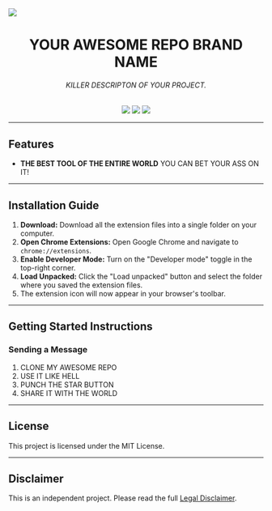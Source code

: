 <a alt="YOUR AWESOME REPO BRAND NAME">
<img src="LINK DO BANNER DO TEEU REPO ">
</a>

<h1 align="center">YOUR AWESOME REPO BRAND NAME</h1>

<h6 align="center">KILLER DESCRIPTON OF YOUR PROJECT.</h6>

<p align="center">
  <img src="https://img.shields.io/badge/License-MIT-yellow.svg">  <img src="https://img.shields.io/badge/Made%20with-JavaScript-blue">  <img src="https://img.shields.io/badge/Platform-Chromium%20Extension-green">
</p>

---

## Features

* **THE BEST TOOL OF THE ENTIRE WORLD** YOU CAN BET YOUR ASS ON IT!


---

## Installation Guide

1.  **Download:** Download all the extension files into a single folder on your computer.
2.  **Open Chrome Extensions:** Open Google Chrome and navigate to `chrome://extensions`.
3.  **Enable Developer Mode:** Turn on the "Developer mode" toggle in the top-right corner.
4.  **Load Unpacked:** Click the "Load unpacked" button and select the folder where you saved the extension files.
5.  The extension icon will now appear in your browser's toolbar.

---

## Getting Started Instructions

### Sending a Message

1.  CLONE MY AWESOME REPO
2.  USE IT LIKE HELL
3.  PUNCH THE STAR BUTTON
4.  SHARE IT WITH THE WORLD

---

## License

This project is licensed under the MIT License.

---

## Disclaimer

This is an independent project. Please read the full [Legal Disclaimer](DISCLAIMER.md).
